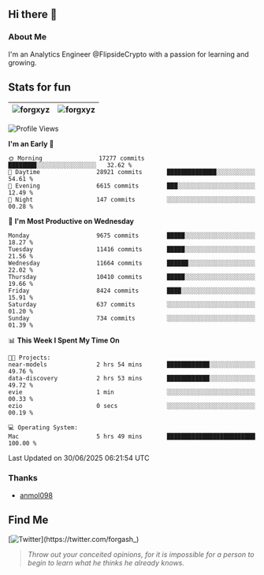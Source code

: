## Hi there 👋

### About Me

I'm an Analytics Engineer @FlipsideCrypto with a passion for learning and growing.
  
## Stats for fun

| <img align="center" src="https://github-readme-streak-stats.herokuapp.com/?user=forgxyz&theme=tokyonight" alt="forgxyz" /> | <img align="center" src="https://github-readme-stats.vercel.app/api?username=forgxyz&theme=tokyonight&show_icons=true" alt="forgxyz" /> |
| ------------- |------------- |


<!--START_SECTION:waka-->
![Profile Views](http://img.shields.io/badge/Profile%20Views-0-blue)

**I'm an Early 🐤** 

```text
🌞 Morning                17277 commits       ████████░░░░░░░░░░░░░░░░░   32.62 % 
🌆 Daytime                28921 commits       ██████████████░░░░░░░░░░░   54.61 % 
🌃 Evening                6615 commits        ███░░░░░░░░░░░░░░░░░░░░░░   12.49 % 
🌙 Night                  147 commits         ░░░░░░░░░░░░░░░░░░░░░░░░░   00.28 % 
```
📅 **I'm Most Productive on Wednesday** 

```text
Monday                   9675 commits        █████░░░░░░░░░░░░░░░░░░░░   18.27 % 
Tuesday                  11416 commits       █████░░░░░░░░░░░░░░░░░░░░   21.56 % 
Wednesday                11664 commits       ██████░░░░░░░░░░░░░░░░░░░   22.02 % 
Thursday                 10410 commits       █████░░░░░░░░░░░░░░░░░░░░   19.66 % 
Friday                   8424 commits        ████░░░░░░░░░░░░░░░░░░░░░   15.91 % 
Saturday                 637 commits         ░░░░░░░░░░░░░░░░░░░░░░░░░   01.20 % 
Sunday                   734 commits         ░░░░░░░░░░░░░░░░░░░░░░░░░   01.39 % 
```


📊 **This Week I Spent My Time On** 

```text
🐱‍💻 Projects: 
near-models              2 hrs 54 mins       ████████████░░░░░░░░░░░░░   49.76 % 
data-discovery           2 hrs 53 mins       ████████████░░░░░░░░░░░░░   49.72 % 
evie                     1 min               ░░░░░░░░░░░░░░░░░░░░░░░░░   00.33 % 
ezio                     0 secs              ░░░░░░░░░░░░░░░░░░░░░░░░░   00.19 % 

💻 Operating System: 
Mac                      5 hrs 49 mins       █████████████████████████   100.00 % 
```


 Last Updated on 30/06/2025 06:21:54 UTC
<!--END_SECTION:waka-->

### Thanks
 - [anmol098](https://github.com/anmol098/waka-readme-stats/)
  
## Find Me
[![Twitter](https://img.shields.io/twitter/url/https/twitter.com/forgash_.svg?style=social&label=Follow%20%40forgash_)](https://twitter.com/forgash_)


> *Throw out your conceited opinions, for it is impossible for a person to begin to learn what he thinks he already knows.* 
